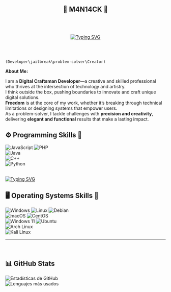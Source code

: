 <div align="center">
 <h2> 👻 M4N14CK 👾 </h2>
</div>

<br> <br>
<div align="center">

  [![Typing SVG](https://readme-typing-svg.demolab.com/?lines=Hack+the+system,+break+the+rules;Code+your+dreams,+rewrite+the+tools;Freedom+is+the+ultimate+exploit;Innovation+is+your+payload;Think+beyond+the+limits;Build+what+others+can't+imagine;You+are+the+Digital+Craftsman&color=FF1493)](https://git.io/typing-svg)
</div> <br> <br>


`(Developer\jailbreak\problem-solver\Creator)`   

**About Me:**

I am a **Digital Craftsman Developer**—a creative and skilled professional who thrives at the intersection of technology and artistry.  
I think outside the box, pushing boundaries to innovate and craft unique digital solutions.  
**Freedom** is at the core of my work, whether it’s breaking through technical limitations or designing systems that empower users.  
As a problem-solver, I tackle challenges with **precision and creativity**, delivering **elegant and functional** results that make a lasting impact.  

<h2> ⚙️ Programming Skills 📎</h2>

<div>
  <img src="https://img.shields.io/badge/JavaScript-F7DF1E?style=for-the-badge&logo=javascript&logoColor=black" alt="JavaScript"> <img src="https://img.shields.io/badge/PHP-777BB4?style=for-the-badge&logo=php&logoColor=white" alt="PHP"> <br> 
  <img src="https://img.shields.io/badge/Java-ED8B00?style=for-the-badge&logo=openjdk&logoColor=white" alt="Java"> <br>
  <img src="https://img.shields.io/badge/C%2B%2B-00599C?style=for-the-badge&logo=c%2B%2B&logoColor=white" alt="C++"> <br>
  <img src="https://img.shields.io/badge/Python-3776AB?style=for-the-badge&logo=python&logoColor=white" alt="Python"> 
</div> <br>

[![Typing SVG](https://readme-typing-svg.demolab.com/?lines=🟪🟪🟪🟪🟪🟪🟪🟪🟪🟪🟪🟪🟪🟪🟪🟪🟪🟪🟪🟪🟪🟪🟪🟪🟪🟪&color=FF1493)](https://git.io/typing-svg)

<h2> 🖥️ Operating Systems Skills 🐧</h2>

<div>
  <img src="https://img.shields.io/badge/Windows-0078D6?style=for-the-badge&logo=windows&logoColor=white" alt="Windows">   
 <img src="https://img.shields.io/badge/Linux-FCC624?style=for-the-badge&logo=linux&logoColor=black" alt="Linux">  
 <img src="https://img.shields.io/badge/Debian-A81D33?style=for-the-badge&logo=debian&logoColor=white" alt="Debian"> 
 <br>
 <img src="https://img.shields.io/badge/macOS-000000?style=for-the-badge&logo=apple&logoColor=white" alt="macOS"> <img src="https://img.shields.io/badge/CentOS-262577?style=for-the-badge&logo=centos&logoColor=white" alt="CentOS">  <br>
  <img src="https://img.shields.io/badge/Windows_11-0078D6?style=for-the-badge&logo=windows11&logoColor=white" alt="Windows 11"> <img src="https://img.shields.io/badge/Ubuntu-E95420?style=for-the-badge&logo=ubuntu&logoColor=white" alt="Ubuntu">  <br> 
 <img src="https://img.shields.io/badge/Arch_Linux-1793D1?style=for-the-badge&logo=arch-linux&logoColor=white" alt="Arch Linux"> <br>
 <img src="https://img.shields.io/badge/Kali_Linux-557C94?style=for-the-badge&logo=kali-linux&logoColor=white" alt="Kali Linux"> 
  
  
</div>

_____________________________________________________________________________________________________________________________________________________ 

<br>
 <h2> 📊 GitHub Stats </h2>

<div>
  <img src="https://github-readme-stats.vercel.app/api?username=m4n14ck&show_icons=true&theme=radical" alt="Estadísticas de GitHub"> <br>
  <img src="https://github-readme-stats.vercel.app/api/top-langs/?username=m4n14ck&layout=compact&theme=radical" alt="Lenguajes más usados">
</div>

